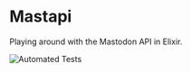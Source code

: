 # Mastapi

Playing around with the Mastodon API in Elixir.

![Automated Tests](https://github.com/michaelanckaert/mastapi/actions/workflows/tests.yml/badge.svg?branch=master)

